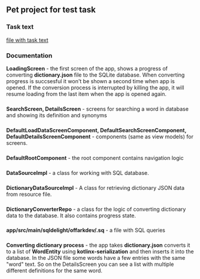 ## Pet project for test task

### Task text
[file with task text](TaskAndroid.pdf)

### Documentation
**LoadingScreen** - the first screen of the app, shows a progress of converting **dictionary.json** file to the SQLite database. When converting progress is succsesful it won't be shown a second time when app is opened. If the conversion process is interrupted by killing the app, it will resume loading from the last item when the app is opened again.
###
**SearchScreen, DetailsScreen** - screens for searching a word in database and showing its definition and synonyms
###
**DefaultLoadDataScreenComponent, DefaultSearchScreenComponent, DefaultDetailsScreenComponent** - components (same as view models) for screens.
###
**DefaultRootComponent** - the root component contains navigation logic
###
**DataSourceImpl** - a class for working with SQL database.
###
**DictionaryDataSourceImpl** - A class for retrieving dictionary JSON data from resource file.
###
**DictionaryConverterRepo** - a class for the logic of converting dictionary data to the database. It also contains progress state.
###
**app/src/main/sqldelight/offarkdev/.sq** - a file with SQL queries 
###

**Converting dictionary process** - the app takes **dictionary.json** converts it to a list of **WordEntity** using **kotlinx-serialization** and then inserts it into the database.
In the JSON file some words have a few entries with the same "word" text. So on the DetailsScreen you can see a list with multiple different definitions for the same word.



